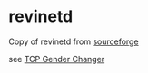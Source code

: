 # revinetd
Copy of revinetd from [sourceforge](https://sourceforge.net/projects/revinetd/)

see [TCP Gender Changer](https://en.m.wikipedia.org/wiki/TCP_Gender_Changer)
